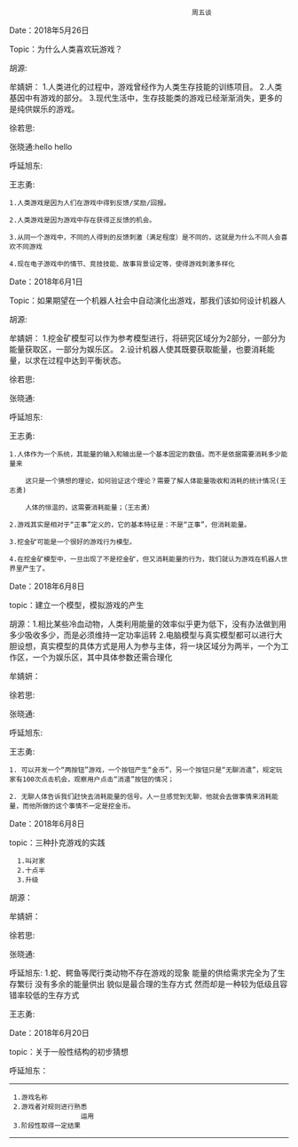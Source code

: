 						                          周五谈

Date：2018年5月26日

Topic：为什么人类喜欢玩游戏？

胡源:

牟婧妍：
      1.人类进化的过程中，游戏曾经作为人类生存技能的训练项目。
      2.人类基因中有游戏的部分。
      3.现代生活中，生存技能类的游戏已经渐渐消失，更多的是纯供娱乐的游戏。

徐若思:

张晓通:hello
hello

呼延旭东:

王志勇:

	1.人类游戏是因为人们在游戏中得到反馈/奖励/回报。
	
	2.人类游戏是因为游戏中存在获得正反馈的机会。
	
	3.从同一个游戏中，不同的人得到的反馈刺激（满足程度）是不同的，这就是为什么不同人会喜欢不同游戏
	
	4.现在电子游戏中的情节、竞技技能、故事背景设定等，使得游戏刺激多样化



Date：2018年6月1日

Topic：如果期望在一个机器人社会中自动演化出游戏，那我们该如何设计机器人


胡源:

牟婧妍：
      1.挖金矿模型可以作为参考模型进行，将研究区域分为2部分，一部分为能量获取区，一部分为娱乐区。
      2.设计机器人使其既要获取能量，也要消耗能量，以求在过程中达到平衡状态。

徐若思:

张晓通:

呼延旭东:

王志勇:

	1.人体作为一个系统，其能量的输入和输出是一个基本固定的数值。而不是依据需要消耗多少能量来
		
		这只是一个猜想的理论，如何验证这个理论？需要了解人体能量吸收和消耗的统计情况(王志勇)
		
		人体的恒温的，这需要消耗能量；（王志勇）
	
	2.游戏其实是相对于“正事”定义的，它的基本特征是：不是“正事”，但消耗能量。
	
	3.挖金矿可能是一个很好的游戏行为模型。
	
	4.在挖金矿模型中，一旦出现了不是挖金矿，但又消耗能量的行为，我们就认为游戏在机器人世界里产生了。


Date：2018年6月8日

topic：建立一个模型，模拟游戏的产生

胡源：1.相比某些冷血动物，人类利用能量的效率似乎更为低下，没有办法做到用多少吸收多少，而是必须维持一定功率运转
     2.电脑模型与真实模型都可以进行大胆设想，真实模型的具体方式是用人为参与主体，将一块区域分为两半，一个为工作区，一个为娱乐区，其中具体参数还需合理化

牟婧妍：

徐若思:

张晓通:

呼延旭东:

王志勇:
	
	1. 可以开发一个“两按钮”游戏，一个按钮产生“金币”，另一个按钮只是“无聊消遣”，规定玩家有100次点击机会，观察用户点击“消遣”按钮的情况；
	
	2. 无聊人体告诉我们赶快去消耗能量的信号。人一旦感觉到无聊，他就会去做事情来消耗能量，而他所做的这个事情不一定是挖金币。
	
	
Date：2018年6月8日

topic：三种扑克游戏的实践

      1.叫对家
      2.十点半
      3.升级

胡源：

牟婧妍：

徐若思:

张晓通:

呼延旭东:
        1.蛇、鳄鱼等爬行类动物不存在游戏的现象   能量的供给需求完全为了生存繁衍  没有多余的能量供出 
	  貌似是最合理的生存方式  然而却是一种较为低级且容错率较低的生存方式
	

王志勇:








	
Date：2018年6月20日

topic：关于一般性结构的初步猜想

呼延旭东：

--------------------------------------------
     1.游戏名称
     2.游戏者对规则进行熟悉
                      运用
     3.阶段性取得一定结果
 -------------------------------------------- -   
     
     
 


